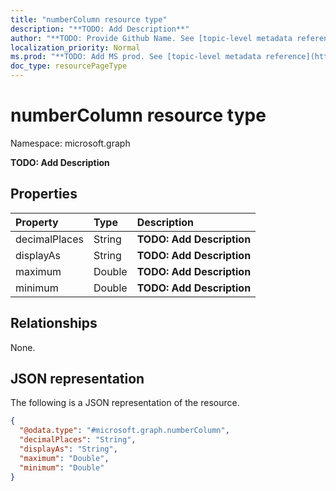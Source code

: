 ```yaml
---
title: "numberColumn resource type"
description: "**TODO: Add Description**"
author: "**TODO: Provide Github Name. See [topic-level metadata reference](https://msgo.azurewebsites.net/add/document/guidelines/metadata.html#topic-level-metadata)**"
localization_priority: Normal
ms.prod: "**TODO: Add MS prod. See [topic-level metadata reference](https://msgo.azurewebsites.net/add/document/guidelines/metadata.html#topic-level-metadata)**"
doc_type: resourcePageType
---
```


# numberColumn resource type

Namespace: microsoft.graph

**TODO: Add Description**

## Properties
|Property|Type|Description|
|:---|:---|:---|
|decimalPlaces|String|**TODO: Add Description**|
|displayAs|String|**TODO: Add Description**|
|maximum|Double|**TODO: Add Description**|
|minimum|Double|**TODO: Add Description**|

## Relationships
None.

## JSON representation
The following is a JSON representation of the resource.
<!-- {
  "blockType": "resource",
  "@odata.type": "microsoft.graph.numberColumn"
}
-->
``` json
{
  "@odata.type": "#microsoft.graph.numberColumn",
  "decimalPlaces": "String",
  "displayAs": "String",
  "maximum": "Double",
  "minimum": "Double"
}
```

